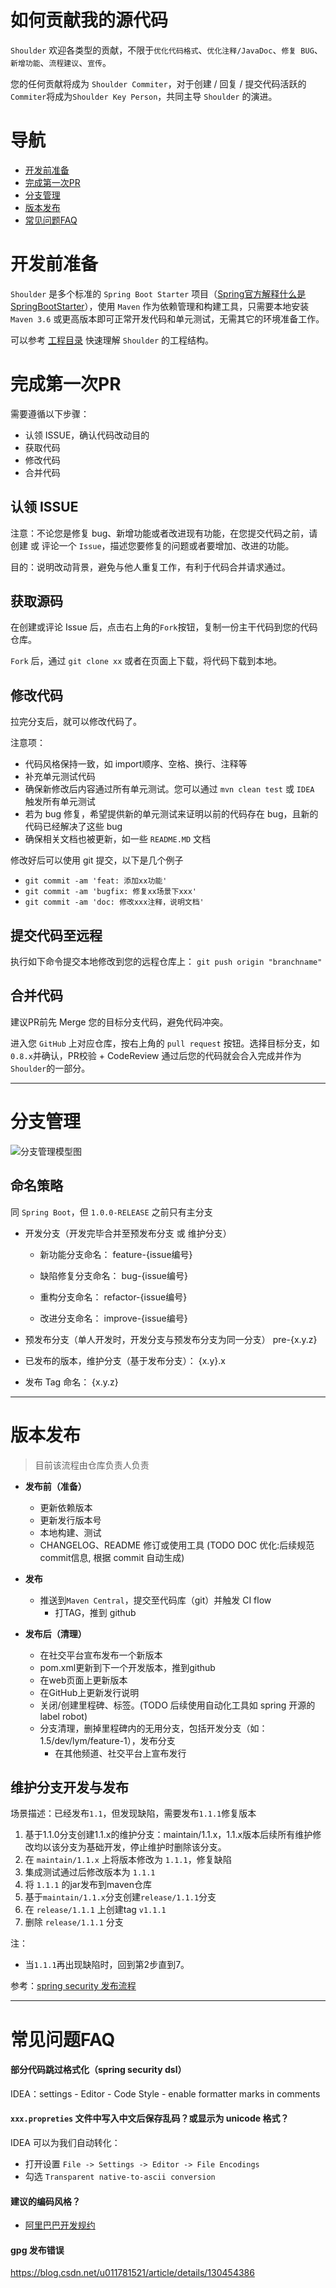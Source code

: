 # 如何贡献我的源代码

`Shoulder` 欢迎各类型的贡献，不限于`优化代码格式`、`优化注释/JavaDoc`、`修复 BUG`、`新增功能`、`流程建议`、`宣传`。

您的任何贡献将成为 `Shoulder Commiter`，对于创建 / 回复 / 提交代码活跃的`Commiter`将成为`Shoulder Key Person`，共同主导 `Shoulder` 的演进。

# 导航
- [开发前准备](#开发前准备)
- [完成第一次PR](#完成第一次PR)
- [分支管理](#分支管理)
- [版本发布](#版本发布)
- [常见问题FAQ](常见问题FAQ)

# 开发前准备

`Shoulder` 是多个标准的 `Spring Boot Starter` 项目（[Spring官方解释什么是 SpringBootStarter]()），使用 `Maven` 作为依赖管理和构建工具，只需要本地安装 `Maven 3.6` 或更高版本即可正常开发代码和单元测试，无需其它的环境准备工作。

可以参考 [工程目录](doc/module-intro.md) 快速理解 `Shoulder` 的工程结构。

# 完成第一次PR

需要遵循以下步骤：
- 认领 ISSUE，确认代码改动目的
- 获取代码
- 修改代码
- 合并代码

## 认领 ISSUE

注意：不论您是修复 bug、新增功能或者改进现有功能，在您提交代码之前，请创建 或 评论一个 `Issue`，描述您要修复的问题或者要增加、改进的功能。

目的：说明改动背景，避免与他人重复工作，有利于代码合并请求通过。

## 获取源码

在创建或评论 Issue 后，点击右上角的`Fork`按钮，复制一份主干代码到您的代码仓库。

`Fork` 后，通过 `git clone xx` 或者在页面上下载，将代码下载到本地。

## 修改代码

拉完分支后，就可以修改代码了。

注意项：
- 代码风格保持一致，如 import顺序、空格、换行、注释等
- 补充单元测试代码
- 确保新修改后内容通过所有单元测试。您可以通过 `mvn clean test` 或 `IDEA` 触发所有单元测试
- 若为 bug 修复，希望提供新的单元测试来证明以前的代码存在 bug，且新的代码已经解决了这些 bug
- 确保相关文档也被更新，如一些 `README.MD` 文档

修改好后可以使用 git 提交，以下是几个例子
- `git commit -am 'feat: 添加xx功能'`
- `git commit -am 'bugfix: 修复xx场景下xxx'`
- `git commit -am 'doc: 修改xxx注释，说明文档'`

## 提交代码至远程

执行如下命令提交本地修改到您的远程仓库上：
`git push origin "branchname"`

## 合并代码

建议PR前先 Merge 您的目标分支代码，避免代码冲突。

进入您 `GitHub` 上对应仓库，按右上角的 `pull request` 按钮。选择目标分支，如 `0.8.x`并确认，PR校验 + CodeReview 通过后您的代码就会合入完成并作为`Shoulder`的一部分。

---

# 分支管理

![分支管理模型图](doc/img/gitFlow.png)

## 命名策略
同 `Spring Boot`，但 `1.0.0-RELEASE` 之前只有主分支

- 开发分支（开发完毕合并至预发布分支 或 维护分支）
    - 新功能分支命名：
    feature-{issue编号}

    - 缺陷修复分支命名：
    bug-{issue编号}

    - 重构分支命名：
    refactor-{issue编号}

    - 改进分支命名：
    improve-{issue编号}

- 预发布分支（单人开发时，开发分支与预发布分支为同一分支）
pre-{x.y.z}

- 已发布的版本，维护分支（基于发布分支）：
{x.y}.x

- 发布 Tag 命名：
{x.y.z}


---

# 版本发布

> 目前该流程由仓库负责人负责

- **发布前（准备）**
    - 更新依赖版本
    - 更新发行版本号
    - 本地构建、测试
  - CHANGELOG、README 修订或使用工具 (TODO DOC 优化:后续规范commit信息, 根据 commit 自动生成)

- **发布**
  - 推送到`Maven Central`，提交至代码库（git）并触发 CI flow
    - 打TAG，推到 github

- **发布后（清理）**
    - 在社交平台宣布发布一个新版本
    - pom.xml更新到下一个开发版本，推到github
    - 在web页面上更新版本
    - 在GitHub上更新发行说明
  - 关闭/创建里程碑、标签。(TODO 后续使用自动化工具如 spring 开源的 label robot)
  - 分支清理，删掉里程碑内的无用分支，包括开发分支（如：1.5/dev/lym/feature-1），发布分支
    - 在其他频道、社交平台上宣布发行


## 维护分支开发与发布
场景描述：已经发布`1.1`，但发现缺陷，需要发布`1.1.1`修复版本

1.	基于1.1.0分支创建1.1.x的维护分支：maintain/1.1.x，1.1.x版本后续所有维护修改均以该分支为基础开发，停止维护时删除该分支。
2.	在 `maintain/1.1.x` 上将版本修改为 `1.1.1`，修复缺陷
3.	集成测试通过后修改版本为 `1.1.1`
4.  将 `1.1.1` 的jar发布到maven仓库
5.  基于`maintain/1.1.x`分支创建`release/1.1.1`分支
6.	在 `release/1.1.1` 上创建tag `v1.1.1`
7.  删除 `release/1.1.1` 分支

注：
- 当`1.1.1`再出现缺陷时，回到第2步直到7。

参考：[spring security 发布流程](https://github.com/spring-projects/spring-security/wiki/Release-Process)

----

# 常见问题FAQ

#### 部分代码跳过格式化（spring security dsl）
IDEA：settings - Editor - Code Style - enable formatter marks in comments

#### `xxx.propreties` 文件中写入中文后保存乱码？或显示为 unicode 格式？

IDEA 可以为我们自动转化：
- 打开设置 `File -> Settings -> Editor -> File Encodings`
- 勾选 `Transparent native-to-ascii conversion`

#### 建议的编码风格？
- [阿里巴巴开发规约](https://github.com/alibaba/p3c)

#### gpg 发布错误
https://blog.csdn.net/u011781521/article/details/130454386
